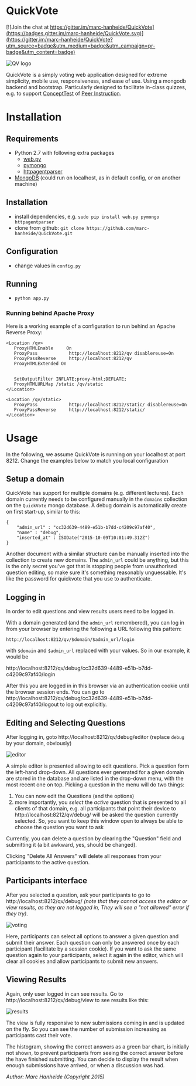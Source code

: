 # QuickVote

[![Join the chat at https://gitter.im/marc-hanheide/QuickVote](https://badges.gitter.im/marc-hanheide/QuickVote.svg)](https://gitter.im/marc-hanheide/QuickVote?utm_source=badge&utm_medium=badge&utm_campaign=pr-badge&utm_content=badge)

![QV logo](resources/qv_logo.png)

QuickVote is a simply voting web application designed for extreme simplicity, mobile use, responsiveness, and ease of use. Using a mongodb backend and bootstrap. Particularly designed to facilitate in-class quizzes, e.g. to support [ConceptTest](http://serc.carleton.edu/introgeo/interactive/conctest.html) of [Peer Instruction](https://en.wikipedia.org/wiki/Peer_instruction).

# Installation

## Requirements

* Python 2.7 with following extra packages
  * [web.py](http://webpy.org/)
  * [pymongo](https://api.mongodb.org/python/current/)
  * [httpagentparser](https://pypi.python.org/pypi/httpagentparser)
* [MongoDB](https://www.mongodb.org/) (could run on localhost, as in default config, or on another machine)

## Installation
* install dependencies, e.g. `sudo pip install web.py pymongo httpagentparser`
* clone from github: `git clone https://github.com/marc-hanheide/QuickVote.git`

## Configuration
* change values in `config.py`

## Running
* `python app.py`

### Running behind Apache Proxy

Here is a working example of a configuration to run behind an Apache Reverse Proxy:

```
<Location /qv>
   ProxyHTMLEnable     On
   ProxyPass            http://localhost:8212/qv disablereuse=On
   ProxyPassReverse     http://localhost:8212/qv
   ProxyHTMLExtended On


   SetOutputFilter INFLATE;proxy-html;DEFLATE;
   ProxyHTMLURLMap /static /qv/static
</Location>

<Location /qv/static>
   ProxyPass            http://localhost:8212/static/ disablereuse=On
   ProxyPassReverse     http://localhost:8212/static/
</Location>
```

# Usage

In the following, we assume QuickVote is running on your localhost at port 8212. Change the examples below to match you local configuration

## Setup a domain

QuickVote has support for multiple domains (e.g. different lectures). Each domain currently needs to be configured manually in the `domains` collection on the `QuickVote` mongo database. A debug domain is automatically create on first start-up, similar to this:

```
{
    "admin_url" : "cc32d639-4489-e51b-b7dd-c4209c97af40",
    "name" : "debug",
    "inserted_at" : ISODate("2015-10-09T10:01:49.312Z")
}
```

Another document with a similar structure can be manually inserted into the collection to create new domains. The `admin_url` could be anything, but this is the only secret you've got that is stopping people from unauthorised question editing, so make sure it's something reasonably unguessable. It's like the password for quickvote that you use to authenticate.

## Logging in

In order to edit questions and view results users need to be logged in.

With a domain generated (and the `admin_url` remembered), you can log in from your browser by entering the following a URL following this pattern:

`http://localhost:8212/qv/$domain/$admin_url/login`

with `$domain` and `$admin_url` replaced with your values. So in our example, it would be

http://localhost:8212/qv/debug/cc32d639-4489-e51b-b7dd-c4209c97af40/login

After this you are logged in in this browser via an authentication cookie until the browser session ends. You can go to http://localhost:8212/qv/debug/cc32d639-4489-e51b-b7dd-c4209c97af40/logout to log out explicitly.

## Editing and Selecting Questions

After logging in, goto http://localhost:8212/qv/debug/editor (replace `debug` by your domain, obviously)

![editor](resources/qv_editor.png)

A simple editor is presented allowing to edit questions. Pick a question form the left-hand drop-down. All questions ever generated for a given domain are stored in the database and are listed in the drop-down menu, with the most recent one on top. Picking a question in the menu will do two things:

1. You can now edit the Questions (and the options)
2. more importantly, you *select* the *active* question that is presented to all clients of that domain, e.g. all participants that point their device to http://localhost:8212/qv/debug/ will be asked the question currently selected. So, you want to keep this window open to always be able to choose the question you want to ask

Currently, you can delete a question by clearing the "Question" field and submitting it (a bit awkward, yes, should be changed). 

Clicking "Delete All Answers" will delete all responses from your participants to the active question.

## Participants interface

After you selected a question, ask your participants to go to http://localhost:8212/qv/debug/ *(note that they cannot access the editor or view results, as they are not logged in, They will see a "not allowed" error if they try)*. 

![voting](resources/qv_vote.png)

Here, participants can select all options to answer a given question and submit their answer. 
Each question can only be answered once by each participant (facilitate by a session cookie). If you want to ask the same question again to your participants, select it again in the editor, which will clear all cookies and allow participants to submit new answers.

## Viewing Results

Again, only user logged in can see results. Go to http://localhost:8212/qv/debug/view to see results like this:

![results](resources/qv_results.png)

The view is fully responsive to new submissions coming in and is updated on the fly. So you can see the number of submission increasing as participants cast their vote.

The histogram, showing the correct answers as a green bar chart, is initially not shown, to prevent participants from seeing the correct answer before the have finished submitting. You can decide to display the result when enough submissions have arrived, or when a discussion was had.



*Author: Marc Hanheide (Copyright 2015)*
